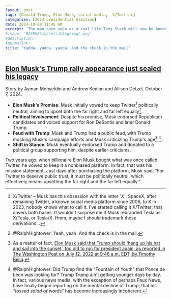 ```yaml
---
layout: post
tags: [Donald Trump, Elon Musk, social media,  X/Twitter]
categories: [2024 presidential election]
date: 2024-10-08 11:45 AM
excerpt: 'The man once seen as a real-life Tony Stark will now be known as the man who traded in his reputation and self-professed principles to bend the knee to Trump.'
#image: 'BASEURL/assets/blog/img/.png'
#description:
#permalink:
title: 'Yadda, yadda, yadda. And the check is the mail'
---
```



## [Elon Musk's Trump rally appearance just sealed his legacy](https://www.msnbc.com/top-stories/latest/elon-musk-donald-trump-butler-rally-endorsement-rcna174314)
Story by Ayman Mohyeldin and Andrew Kenlon and Allison Detzel. October 7, 2024.

- **Elon Musk's Promise**: Musk initially vowed to keep Twitter[^11] politically neutral, aiming to upset both the far right and far left equally[^12].
- **Political Involvement**: Despite his promise, Musk endorsed Republican candidates and voiced support for Ron DeSantis and later Donald Trump.
- **Feud with Trump**: Musk and Trump had a public feud, with Trump mocking Musk's campaign efforts and Musk criticizing Trump's age[^13]<sup>,</sup>[^14]..
- **Shift in Stance**: Musk eventually endorsed Trump and donated to a political group supporting him, despite earlier criticisms.

Two years ago, when billionaire Elon Musk bought what was once called Twitter, he vowed to keep it a nonbiased platform. In fact, that was his mission statement. Just days after purchasing the platform, Musk said, “For Twitter to deserve public trust, it must be politically neutral, which effectively means upsetting the far right and the far left equally.”

[^11]: X/Twitter – Musk has this obsession with the letter *'X'*: SpaceX, after remaining Twitter, a known social media platform since 2006, to X in 2023, nobody knows what to call it. I've started calling it X/Twitter; that covers both bases. It wouldn't surprise me if Musk rebranded Tesla as X/Tesla, or Tesla/X. Hmm, maybe I should trademark those derivations...
[^12]: @RalphHightower: Yeah, yeah. And the check is in the mail[^15]. 
[^13]: As a matter of fact, [Elon Musk said that Trump should ‘hang up his hat and sail into the sunset,’ too old to run for president again, as reported in The Washington Post on July 12, 2022 at 9:46 a.m. EDT, by.Timothy Bella](https://www.washingtonpost.com/politics/2022/07/12/elon-musk-trump-twitter-president-2024/).
[^14]: @RalphHightower: Did Trump find the "Fountain of Youth" that Ponce de Leon was looking for? Trump Trump ain't getting younger days by day. In fact, various news media, with the exception of perhaps Faux News, have finally begun reporting on the mental decline of Trump; that his *"tossed salad of words"* has become increasingly incoherent. 
[^15]: *"The check is in the mail"* is a euphemism that often used in a dismissive or sarcastic context, suggesting that the speaker is avoiding responsibility or is unreliable.
